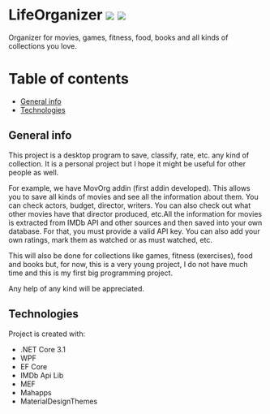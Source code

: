 # LifeOrganizer ![](https://img.shields.io/github/license/snorek55/LifeOrganizer?style=plastic) 	![](https://img.shields.io/azure-devops/coverage/daimielsoft/LifeOrganizer/7?style=plastic)
Organizer for movies, games, fitness, food, books and all kinds of collections you love.

# Table of contents
* [General info](#general-info)
* [Technologies](#technologies)

## General info

This project is a desktop program to save, classify, rate, etc. any kind of collection. It is a personal project but I hope it might be useful for other people as well.

For example, we have MovOrg addin (first addin developed). This allows you to save all kinds of movies and see all the information about them. You can check actors, budget, director, writers. You can also check out what other movies have that director produced, etc.All the information for movies is extracted from IMDb API and other sources and then saved into your own database. For that, you must provide a valid API key.
You can also add your own ratings, mark them as watched or as must watched, etc.

This will also be done for collections like games, fitness (exercises), food and books but, for now, this is a very young project, I do not have much time and this is my first big programming project.

Any help of any kind will be appreciated.

## Technologies
Project is created with:
* .NET Core 3.1
* WPF
* EF Core
* IMDb Api Lib
* MEF
* Mahapps
* MaterialDesignThemes
